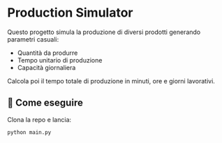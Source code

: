 # Production Simulator

Questo progetto simula la produzione di diversi prodotti generando parametri casuali:

- Quantità da produrre
- Tempo unitario di produzione
- Capacità giornaliera

Calcola poi il tempo totale di produzione in minuti, ore e giorni lavorativi.

## 🚀 Come eseguire
Clona la repo e lancia:

```bash
python main.py

